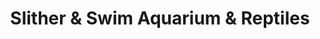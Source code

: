 ---
title: "Slither & Swim Aquarium & Reptiles"
url: /maryborough/slither-and-swim-aquarium-and-reptiles/
shop: pet
---